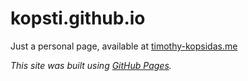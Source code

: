 # kopsti.github.io
Just a personal page, available at [timothy-kopsidas.me](https://timothy-kopsidas.me)

*This site was built using [GitHub Pages](https://pages.github.com/).*
